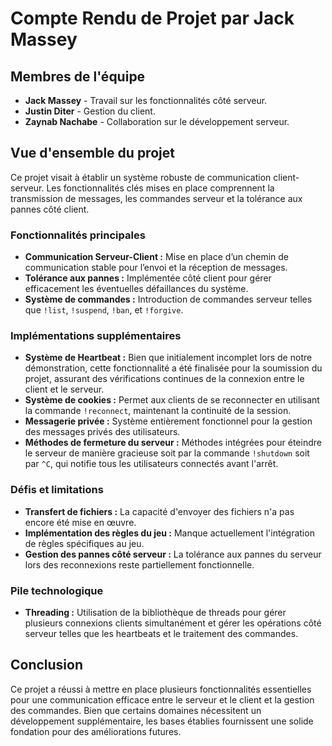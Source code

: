 # Compte Rendu de Projet par Jack Massey

## Membres de l'équipe
- **Jack Massey** - Travail sur les fonctionnalités côté serveur.
- **Justin Diter** - Gestion du client.
- **Zaynab Nachabe** - Collaboration sur le développement serveur.

## Vue d'ensemble du projet
Ce projet visait à établir un système robuste de communication client-serveur. Les fonctionnalités clés mises en place comprennent la transmission de messages, les commandes serveur et la tolérance aux pannes côté client.

### Fonctionnalités principales
- **Communication Serveur-Client :** Mise en place d’un chemin de communication stable pour l’envoi et la réception de messages.
- **Tolérance aux pannes :** Implémentée côté client pour gérer efficacement les éventuelles défaillances du système.
- **Système de commandes :** Introduction de commandes serveur telles que `!list`, `!suspend`, `!ban`, et `!forgive`.

### Implémentations supplémentaires
- **Système de Heartbeat :** Bien que initialement incomplet lors de notre démonstration, cette fonctionnalité a été finalisée pour la soumission du projet, assurant des vérifications continues de la connexion entre le client et le serveur.
- **Système de cookies :** Permet aux clients de se reconnecter en utilisant la commande `!reconnect`, maintenant la continuité de la session.
- **Messagerie privée :** Système entièrement fonctionnel pour la gestion des messages privés des utilisateurs.
- **Méthodes de fermeture du serveur :** Méthodes intégrées pour éteindre le serveur de manière gracieuse soit par la commande `!shutdown` soit par `^C`, qui notifie tous les utilisateurs connectés avant l'arrêt.

### Défis et limitations
- **Transfert de fichiers :** La capacité d'envoyer des fichiers n'a pas encore été mise en œuvre.
- **Implémentation des règles du jeu :** Manque actuellement l'intégration de règles spécifiques au jeu.
- **Gestion des pannes côté serveur :** La tolérance aux pannes du serveur lors des reconnexions reste partiellement fonctionnelle.

### Pile technologique
- **Threading :** Utilisation de la bibliothèque de threads pour gérer plusieurs connexions clients simultanément et gérer les opérations côté serveur telles que les heartbeats et le traitement des commandes.

## Conclusion
Ce projet a réussi à mettre en place plusieurs fonctionnalités essentielles pour une communication efficace entre le serveur et le client et la gestion des commandes. Bien que certains domaines nécessitent un développement supplémentaire, les bases établies fournissent une solide fondation pour des améliorations futures.
